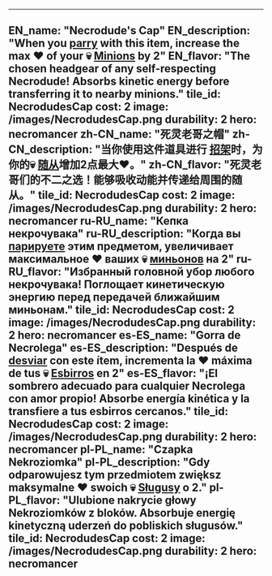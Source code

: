 ---

EN_name: "Necrodude's Cap"
EN_description: "When you  <u>parry</u> with this item, increase the max ❤️ of your 💀 <u>Minions</u> by 2"
EN_flavor: "The chosen headgear of any self-respecting Necrodude! Absorbs kinetic energy before transferring it to nearby minions."
tile_id: NecrodudesCap
cost: 2
image: /images/NecrodudesCap.png
durability: 2
hero: necromancer
zh-CN_name: "死灵老哥之帽"
zh-CN_description: "当你使用这件道具进行 <u>招架</u>时，为你的💀 <u>随从</u>增加2点最大❤️。"
zh-CN_flavor: "死灵老哥们的不二之选！能够吸收动能并传递给周围的随从。"
tile_id: NecrodudesCap
cost: 2
image: /images/NecrodudesCap.png
durability: 2
hero: necromancer
ru-RU_name: "Кепка некрочувака"
ru-RU_description: "Когда вы  <u>парируете</u> этим предметом, увеличивает максимальное ❤️ ваших 💀 <u>миньонов</u> на 2"
ru-RU_flavor: "Избранный головной убор любого некрочувака! Поглощает кинетическую энергию перед передачей ближайшим миньонам."
tile_id: NecrodudesCap
cost: 2
image: /images/NecrodudesCap.png
durability: 2
hero: necromancer
es-ES_name: "Gorra de Necrolega"
es-ES_description: "Después de  <u>desviar</u> con este ítem, incrementa la ❤️ máxima de tus 💀 <u>Esbirros</u> en 2"
es-ES_flavor: "¡El sombrero adecuado para cualquier Necrolega con amor propio! Absorbe energía kinética y la transfiere a tus esbirros cercanos."
tile_id: NecrodudesCap
cost: 2
image: /images/NecrodudesCap.png
durability: 2
hero: necromancer
pl-PL_name: "Czapka Nekroziomka"
pl-PL_description: "Gdy odparowujesz tym przedmiotem zwiększ maksymalne ❤️ swoich 💀 <u>Sługusy</u> o 2."
pl-PL_flavor: "Ulubione nakrycie głowy Nekroziomków z bloków. Absorbuje energię kinetyczną uderzeń do pobliskich sługusów."
tile_id: NecrodudesCap
cost: 2
image: /images/NecrodudesCap.png
durability: 2
hero: necromancer
---